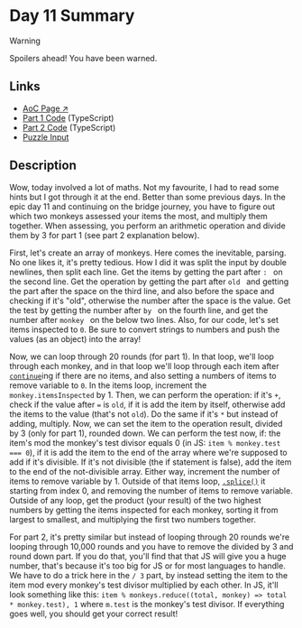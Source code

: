 # Day 11 Summary

> [!WARNING]  
> Spoilers ahead! You have been warned.

## Links

- [AoC Page ↗︎](https://adventofcode.com/2022/day/11)
- [Part 1 Code](https://github.com/GodderE2D/advent-of-code/blob/main/results/2022/day-11/part-1.ts) (TypeScript)
- [Part 2 Code](https://github.com/GodderE2D/advent-of-code/blob/main/results/2022/day-11/part-2.ts) (TypeScript)
- [Puzzle Input](https://github.com/GodderE2D/advent-of-code/blob/main/results/2022/day-11/input.txt)

## Description

Wow, today involved a lot of maths. Not my favourite, I had to read some hints but I got through it at the end. Better
than some previous days. In the epic day 11 and continuing on the bridge journey, you have to figure out which two
monkeys assessed your items the most, and multiply them together. When assessing, you perform an arithmetic operation
and divide them by 3 for part 1 (see part 2 explanation below).

First, let's create an array of monkeys. Here comes the inevitable, parsing. No one likes it, it's pretty tedious. How I
did it was split the input by double newlines, then split each line. Get the items by getting the part after `: ` on the
second line. Get the operation by getting the part after `old ` and getting the part after the space on the third line,
and also before the space and checking if it's "old", otherwise the number after the space is the value. Get the test by
getting the number after `by ` on the fourth line, and get the number after `monkey ` on the below two lines. Also, for
our code, let's set items inspected to `0`. Be sure to convert strings to numbers and push the values (as an object)
into the array!

Now, we can loop through 20 rounds (for part 1). In that loop, we'll loop through each monkey, and in that loop we'll
loop through each item after
[`continue`](https://developer.mozilla.org/en-US/docs/Web/JavaScript/Reference/Statements/continue)ing if there are no
items, and also setting a numbers of items to remove variable to `0`. In the items loop, increment the
`monkey.itemsInspected` by 1. Then, we can perform the operation: if it's `+`, check if the value after `=` is `old`, if
it is add the item by itself, otherwise add the items to the value (that's not `old`). Do the same if it's `*` but
instead of adding, multiply. Now, we can set the item to the operation result, divided by 3 (only for part 1), rounded
down. We can perform the test now, if: the item's mod the monkey's test divisor equals 0 (in JS:
`item % monkey.test === 0`), if it is add the item to the end of the array where we're supposed to add if it's
divisible. If it's not divisible (the if statement is false), add the item to the end of the not-divisible array. Either
way, increment the number of items to remove variable by 1. Outside of that items loop,
[`.splice()`](https://developer.mozilla.org/en-US/docs/Web/JavaScript/Reference/Global_Objects/Array/splice) it starting
from index 0, and removing the number of items to remove variable. Outside of any loop, get the product (your result) of
the two highest numbers by getting the items inspected for each monkey, sorting it from largest to smallest, and
multiplying the first two numbers together.

For part 2, it's pretty similar but instead of looping through 20 rounds we're looping through 10,000 rounds and you
have to remove the divided by 3 and round down part. If you do that, you'll find that that JS will give you a huge
number, that's because it's too big for JS or for most languages to handle. We have to do a trick here in the `/ 3`
part, by instead setting the item to the item mod every monkey's test divisor multiplied by each other. In JS, it'll
look something like this: `item % monkeys.reduce((total, monkey) => total * monkey.test), 1` where `m.test` is the
monkey's test divisor. If everything goes well, you should get your correct result!
